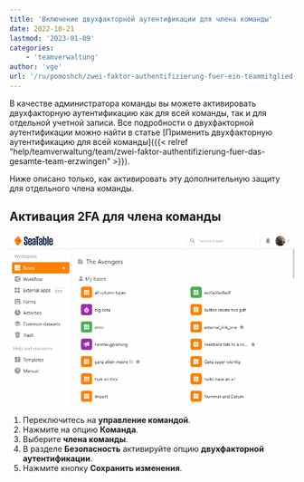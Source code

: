 ```yaml
---
title: 'Включение двухфакторной аутентификации для члена команды'
date: 2022-10-21
lastmod: '2023-01-09'
categories:
    - 'teamverwaltung'
author: 'vge'
url: '/ru/pomoshch/zwei-faktor-authentifizierung-fuer-ein-teammitglied-aktivieren'
---
```


В качестве администратора команды вы можете активировать двухфакторную аутентификацию как для всей команды, так и для отдельной учетной записи. Все подробности о двухфакторной аутентификации можно найти в статье [Применить двухфакторную аутентификацию для всей команды]({{< relref "help/teamverwaltung/team/zwei-faktor-authentifizierung-fuer-das-gesamte-team-erzwingen" >}}).

Ниже описано только, как активировать эту дополнительную защиту для отдельного члена команды.

## Активация 2FA для члена команды

![Включите двухфакторную аутентификацию для члена команды](images/Zwei-Faktor-Authentifizierung-fuer-ein-Teammitglied-aktivieren.gif)

1. Переключитесь на **управление командой**.
2. Нажмите на опцию **Команда**.
3. Выберите **члена команды**.
4. В разделе **Безопасность** активируйте опцию **двухфакторной аутентификации**.
5. Нажмите кнопку **Сохранить изменения**.
